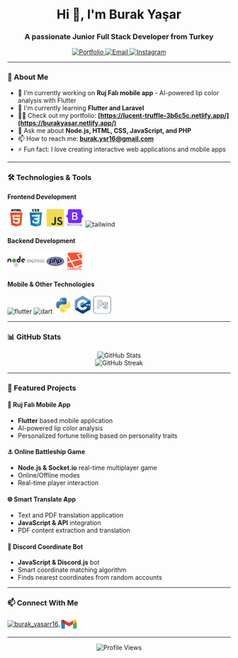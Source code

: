 <h1 align="center">Hi 👋, I'm Burak Yaşar</h1>
<h3 align="center">A passionate Junior Full Stack Developer from Turkey</h3>

<p align="center">
  <a href="https://lucent-truffle-3b6c5c.netlify.app/" target="_blank">
    <img src="https://img.shields.io/badge/Portfolio-000000?style=for-the-badge&logo=netlify&logoColor=white" alt="Portfolio" />
  </a>
  <a href="mailto:burak.ysr16@gmail.com" target="_blank">
    <img src="https://img.shields.io/badge/Email-D14836?style=for-the-badge&logo=gmail&logoColor=white" alt="Email" />
  </a>
  <a href="https://instagram.com/burak_yasarr16" target="_blank">
    <img src="https://img.shields.io/badge/Instagram-E4405F?style=for-the-badge&logo=instagram&logoColor=white" alt="Instagram" />
  </a>
</p>

---

### 🚀 About Me

- 🔭 I'm currently working on **Ruj Falı mobile app** - AI-powered lip color analysis with Flutter
- 🌱 I'm currently learning **Flutter and Laravel**
- 👨‍💻 Check out my portfolio: **[https://lucent-truffle-3b6c5c.netlify.app/](https://burakyasar.netlify.app/)**
- 💬 Ask me about **Node.js, HTML, CSS, JavaScript, and PHP**
- 📫 How to reach me: **burak.ysr16@gmail.com**
- ⚡ Fun fact: I love creating interactive web applications and mobile apps

---

### 🛠️ Technologies & Tools

#### Frontend Development
<p>
  <img src="https://raw.githubusercontent.com/devicons/devicon/master/icons/html5/html5-original-wordmark.svg" alt="html5" width="40" height="40"/>
  <img src="https://raw.githubusercontent.com/devicons/devicon/master/icons/css3/css3-original-wordmark.svg" alt="css3" width="40" height="40"/>
  <img src="https://raw.githubusercontent.com/devicons/devicon/master/icons/javascript/javascript-original.svg" alt="javascript" width="40" height="40"/>
  <img src="https://raw.githubusercontent.com/devicons/devicon/master/icons/bootstrap/bootstrap-plain-wordmark.svg" alt="bootstrap" width="40" height="40"/>
  <img src="https://www.vectorlogo.zone/logos/tailwindcss/tailwindcss-icon.svg" alt="tailwind" width="40" height="40"/>
</p>

#### Backend Development
<p>
  <img src="https://raw.githubusercontent.com/devicons/devicon/master/icons/nodejs/nodejs-original-wordmark.svg" alt="nodejs" width="40" height="40"/>
  <img src="https://raw.githubusercontent.com/devicons/devicon/master/icons/express/express-original-wordmark.svg" alt="express" width="40" height="40"/>
  <img src="https://raw.githubusercontent.com/devicons/devicon/master/icons/php/php-original.svg" alt="php" width="40" height="40"/>
  <img src="https://raw.githubusercontent.com/devicons/devicon/master/icons/laravel/laravel-plain-wordmark.svg" alt="laravel" width="40" height="40"/>
</p>

#### Mobile & Other Technologies
<p>
  <img src="https://www.vectorlogo.zone/logos/flutterio/flutterio-icon.svg" alt="flutter" width="40" height="40"/>
  <img src="https://www.vectorlogo.zone/logos/dartlang/dartlang-icon.svg" alt="dart" width="40" height="40"/>
  <img src="https://raw.githubusercontent.com/devicons/devicon/master/icons/python/python-original.svg" alt="python" width="40" height="40"/>
  <img src="https://raw.githubusercontent.com/devicons/devicon/master/icons/cplusplus/cplusplus-original.svg" alt="cplusplus" width="40" height="40"/>
  <img src="https://raw.githubusercontent.com/devicons/devicon/master/icons/photoshop/photoshop-line.svg" alt="photoshop" width="40" height="40"/>
</p>

---

### 📊 GitHub Stats

<p align="center">
  <img src="https://github-readme-stats.vercel.app/api?username=DJmovie12&show_icons=true&theme=radical" alt="GitHub Stats" />
  <br/>
  <img src="https://github-readme-streak-stats.herokuapp.com/?user=DJmovie12&theme=radical" alt="GitHub Streak" />
</p>

---

### 🌟 Featured Projects

#### 🤖 Ruj Falı Mobile App
- **Flutter** based mobile application
- AI-powered lip color analysis
- Personalized fortune telling based on personality traits

#### ⚓ Online Battleship Game
- **Node.js & Socket.io** real-time multiplayer game
- Online/Offline modes
- Real-time player interaction

#### 🌐 Smart Translate App
- Text and PDF translation application
- **JavaScript & API** integration
- PDF content extraction and translation

#### 🎯 Discord Coordinate Bot
- **JavaScript & Discord.js** bot
- Smart coordinate matching algorithm
- Finds nearest coordinates from random accounts

---

### 📫 Connect With Me

<p align="left">
  <a href="https://instagram.com/burak_yasarr16" target="blank">
    <img align="center" src="https://raw.githubusercontent.com/rahuldkjain/github-profile-readme-generator/master/src/images/icons/Social/instagram.svg" alt="burak_yasarr16" height="30" width="40" />
  </a>
  <a href="mailto:burak.ysr16@gmail.com" target="blank">
    <img align="center" src="https://raw.githubusercontent.com/rahuldkjain/github-profile-readme-generator/master/src/images/icons/Social/gmail.svg" alt="burak.ysr16@gmail.com" height="30" width="40" />
  </a>
</p>

---

<p align="center">
  <img src="https://komarev.com/ghpvc/?username=YOUR_USERNAME&label=Profile%20views&color=0e75b6&style=flat" alt="Profile Views" />
</p>
